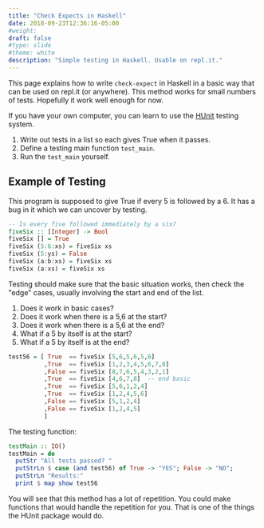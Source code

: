 ```yaml
---
title: "Check Expects in Haskell"
date: 2018-09-23T12:36:16-05:00
#weight: 
draft: false
#type: slide
#theme: white
description: "Simple testing in Haskell. Usable on repl.it."
---
```


This page explains how to write `check-expect` in Haskell in a basic
way that can be used on repl.it (or anywhere). This method works for
small numbers of tests. Hopefully it work well enough for now.

If you have your own computer, you can learn to use the
[HUnit](https://hackage.haskell.org/package/HUnit) testing system.

1. Write out tests in a list so each gives True when it passes.
2. Define a testing main function `test_main`.
3. Run the `test_main` yourself. 

## Example of Testing

This program is supposed to give True if every 5 is followed by
a 6. It has a bug in it which we can uncover by testing.

```haskell
-- Is every five followed immediately by a six?
fiveSix :: [Integer] -> Bool
fiveSix [] = True
fiveSix (5:6:xs) = fiveSix xs
fiveSix (5:ys) = False
fiveSix (a:b:xs) = fiveSix xs
fiveSix (a:xs) = fiveSix xs
```

Testing should make sure that the basic situation works, then check
the "edge" cases, usually involving the start and end of the list.

1. Does it work in basic cases?
2. Does it work when there is a 5,6 at the start?
2. Does it work when there is a 5,6 at the end?
3. What if a 5 by itself is at the start?
4. What if a 5 by itself is at the end?

```haskell
test56 = [ True  == fiveSix [5,6,5,6,5,6]
          ,True  == fiveSix [1,2,3,4,5,6,7,8]
          ,False == fiveSix [8,7,6,5,4,3,2,1]
          ,True  == fiveSix [4,6,7,8]  -- end basic
          ,True  == fiveSix [5,6,1,2,4]
          ,True  == fiveSix [1,2,4,5,6]
          ,False == fiveSix [5,1,2,4]
          ,False == fiveSix [1,2,4,5] 
          ]
```

The testing function:

```haskell
testMain :: IO()
testMain = do
  putStr "All tests passed? "
  putStrLn $ case (and test56) of True -> "YES"; False -> "NO";
  putStrLn "Results:"
  print $ map show test56
```

You will see that this method has a lot of repetition. You could make
functions that would handle the repetition for you. That is one of the
things the HUnit package would do.

